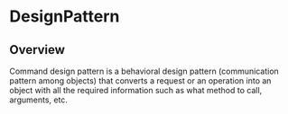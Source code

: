 # DesignPattern

## Overview
Command design pattern is a behavioral design pattern 
(communication pattern among objects) that converts a request or
an operation into an object with all the required information 
such as what method to call, arguments, etc.
